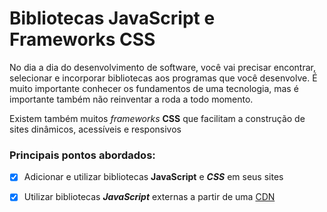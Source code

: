 # Bibliotecas JavaScript e Frameworks CSS

No dia a dia do desenvolvimento de software, você vai precisar encontrar, selecionar e incorporar bibliotecas aos programas que você desenvolve. É muito importante conhecer os fundamentos de uma tecnologia, mas é importante também não reinventar a roda a todo momento.

Existem também muitos *frameworks* **CSS** que facilitam a construção de sites dinâmicos, acessíveis e responsivos



### Principais pontos abordados:

- [x] Adicionar e utilizar bibliotecas **JavaScript** e ***CSS*** em seus sites
- [x] Utilizar bibliotecas ***JavaScript*** externas a partir de uma [CDN ](https://www.gocache.com.br/cdn/)

